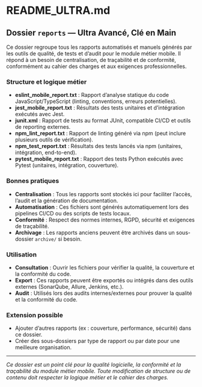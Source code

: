 # README_ULTRA.md

## Dossier `reports` — Ultra Avancé, Clé en Main

Ce dossier regroupe tous les rapports automatisés et manuels générés par les outils de qualité, de tests et d’audit pour le module métier mobile. Il répond à un besoin de centralisation, de traçabilité et de conformité, conformément au cahier des charges et aux exigences professionnelles.

### Structure et logique métier

- **eslint_mobile_report.txt** : Rapport d’analyse statique du code JavaScript/TypeScript (linting, conventions, erreurs potentielles).
- **jest_mobile_report.txt** : Résultats des tests unitaires et d’intégration exécutés avec Jest.
- **junit.xml** : Rapport de tests au format JUnit, compatible CI/CD et outils de reporting externes.
- **npm_lint_report.txt** : Rapport de linting généré via npm (peut inclure plusieurs outils de vérification).
- **npm_test_report.txt** : Résultats des tests lancés via npm (unitaires, intégration, end-to-end).
- **pytest_mobile_report.txt** : Rapport des tests Python exécutés avec Pytest (unitaires, intégration, couverture).

### Bonnes pratiques

- **Centralisation** : Tous les rapports sont stockés ici pour faciliter l’accès, l’audit et la génération de documentation.
- **Automatisation** : Ces fichiers sont générés automatiquement lors des pipelines CI/CD ou des scripts de tests locaux.
- **Conformité** : Respect des normes internes, RGPD, sécurité et exigences de traçabilité.
- **Archivage** : Les rapports anciens peuvent être archivés dans un sous-dossier `archive/` si besoin.

### Utilisation

- **Consultation** : Ouvrir les fichiers pour vérifier la qualité, la couverture et la conformité du code.
- **Export** : Ces rapports peuvent être exportés ou intégrés dans des outils externes (SonarQube, Allure, Jenkins, etc.).
- **Audit** : Utilisés lors des audits internes/externes pour prouver la qualité et la conformité du code.

### Extension possible

- Ajouter d’autres rapports (ex : couverture, performance, sécurité) dans ce dossier.
- Créer des sous-dossiers par type de rapport ou par date pour une meilleure organisation.

---

*Ce dossier est un point clé pour la qualité logicielle, la conformité et la traçabilité du module métier mobile. Toute modification de structure ou de contenu doit respecter la logique métier et le cahier des charges.*
